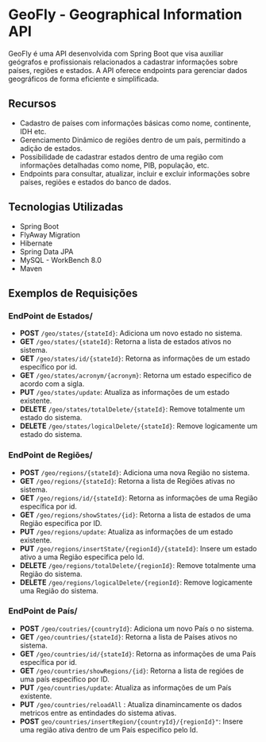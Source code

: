 # GeoFly - Geographical Information API

GeoFly é uma API desenvolvida com Spring Boot que visa auxiliar geógrafos e profissionais relacionados a cadastrar informações sobre países, regiões e estados. A API oferece endpoints para gerenciar dados geográficos de forma eficiente e simplificada.

## Recursos

- Cadastro de países com informações básicas como nome, continente, IDH etc.
- Gerenciamento Dinâmico de regiões dentro de um país, permitindo a adição de estados.
- Possibilidade de cadastrar estados dentro de uma região com informações detalhadas como nome, PIB, população, etc.
- Endpoints para consultar, atualizar, incluir e excluir informações sobre países, regiões e estados do banco de dados.

## Tecnologias Utilizadas

- Spring Boot
- FlyAway Migration
- Hibernate
- Spring Data JPA
- MySQL - WorkBench 8.0
- Maven

## Exemplos de Requisições

### EndPoint de Estados/

- **POST** `/geo/states/{stateId}`: Adiciona um novo estado no sistema.
- **GET** `/geo/states/{stateId}`: Retorna a lista de estados ativos no sistema.
- **GET** `/geo/states/id/{stateId}`: Retorna as informações de um estado específico por id.
- **GET** `/geo/states/acronym/{acronym}`: Retorna um estado especifico de acordo com a sigla.
- **PUT** `/geo/states/update`: Atualiza as informações de um estado existente.
- **DELETE** `/geo/states/totalDelete/{stateId}`: Remove totalmente um estado do sistema.
- **DELETE** `/geo/states/logicalDelete/{stateId}`: Remove logicamente um estado do sistema.

### EndPoint de Regiões/

- **POST** `/geo/regions/{stateId}`: Adiciona uma nova Região no sistema.
- **GET** `/geo/regions/{stateId}`: Retorna a lista de Regiões ativas no sistema.
- **GET** `/geo/regions/id/{stateId}`: Retorna as informações de uma Região específica por id.
- **GET** `/geo/regions/showStates/{id}`: Retorna a lista de estados de uma Região especifica por ID.
- **PUT** `/geo/regions/update`: Atualiza as informações de um estado existente.
- **PUT** `/geo/regions/insertState/{regionId}/{stateId}`: Insere um estado ativo a uma Região especifica pelo Id.
- **DELETE** `/geo/regions/totalDelete/{regionId}`: Remove totalmente uma Região do sistema.
- **DELETE** `/geo/regions/logicalDelete/{regionId}`: Remove logicamente uma Região do sistema.

### EndPoint de País/

- **POST** `/geo/coutries/{countryId}`: Adiciona um novo País o no sistema.
- **GET** `/geo/countries/{stateId}`: Retorna a lista de Países ativos no sistema.
- **GET** `/geo/countries/id/{stateId}`: Retorna as informações de uma País específica por id.
- **GET** `/geo/countries/showRegions/{id}`: Retorna a lista de regióes de uma país especifico por ID.
- **PUT** `/geo/countries/update`: Atualiza as informações de um País existente.
- **PUT** `/geo/countries/reloadAll` : Atualiza dinamincamente os dados metricos entre as entindades do sistema ativas.
- **POST** `geo/countries/insertRegion/{countryId}/{regionId}"`: Insere uma região ativa dentro de um País especifico pelo Id.